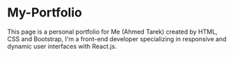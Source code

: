 # My-Portfolio
This page is a personal portfolio for Me (Ahmed Tarek) created by HTML, CSS and Bootstrap, I'm a front-end developer specializing in responsive and dynamic user interfaces with React.js.
